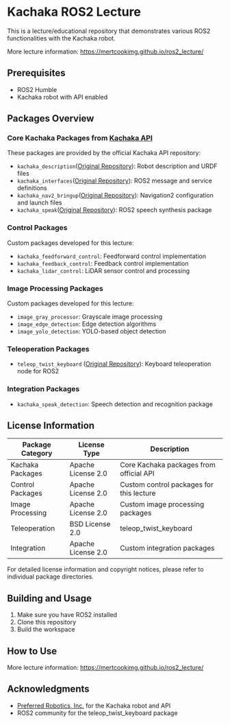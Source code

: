 # Kachaka ROS2 Lecture

This is a lecture/educational repository that demonstrates various ROS2 functionalities with the Kachaka robot.

More lecture information: https://mertcookimg.github.io/ros2_lecture/

## Prerequisites
- ROS2 Humble
- Kachaka robot with API enabled

## Packages Overview

### Core Kachaka Packages from [Kachaka API](https://github.com/pf-robotics/kachaka-api)
These packages are provided by the official Kachaka API repository:
- `kachaka_description`([Original Repository](https://github.com/pf-robotics/kachaka-api)): Robot description and URDF files
- `kachaka_interfaces`([Original Repository](https://github.com/pf-robotics/kachaka-api)): ROS2 message and service definitions
- `kachaka_nav2_bringup`([Original Repository](https://github.com/pf-robotics/kachaka-api)): Navigation2 configuration and launch files
- `kachaka_speak`([Original Repository](https://github.com/pf-robotics/kachaka-api)): ROS2 speech synthesis package

### Control Packages
Custom packages developed for this lecture:
- `kachaka_feedforward_control`: Feedforward control implementation
- `kachaka_feedback_control`: Feedback control implementation
- `kachaka_lidar_control`: LiDAR sensor control and processing

### Image Processing Packages
Custom packages developed for this lecture:
- `image_gray_processor`: Grayscale image processing
- `image_edge_detection`: Edge detection algorithms
- `image_yolo_detection`: YOLO-based object detection

### Teleoperation Packages
- `teleop_twist_keyboard` ([Original Repository](https://github.com/ros2/teleop_twist_keyboard)): Keyboard teleoperation node for ROS2

### Integration Packages
- `kachaka_speak_detection`: Speech detection and recognition package

## License Information

| Package Category | License Type | Description |
|-----------------|--------------|-------------|
| Kachaka Packages | Apache License 2.0 | Core Kachaka packages from official API |
| Control Packages | Apache License 2.0 | Custom control packages for this lecture |
| Image Processing | Apache License 2.0 | Custom image processing packages |
| Teleoperation | BSD License 2.0 | teleop_twist_keyboard |
| Integration | Apache License 2.0 | Custom integration packages |

For detailed license information and copyright notices, please refer to individual package directories.

## Building and Usage

1. Make sure you have ROS2 installed
2. Clone this repository
3. Build the workspace

## How to Use

More lecture information: https://mertcookimg.github.io/ros2_lecture/

## Acknowledgments

- [Preferred Robotics, Inc.](https://github.com/pf-robotics) for the Kachaka robot and API
- ROS2 community for the teleop_twist_keyboard package

